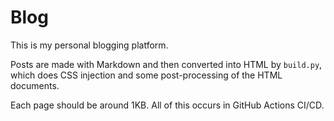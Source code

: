 # Blog

This is my personal blogging platform.

Posts are made with Markdown and then converted into HTML by `build.py`, which does CSS injection and some post-processing of the HTML documents.

Each page should be around 1KB. All of this occurs in GitHub Actions CI/CD.
